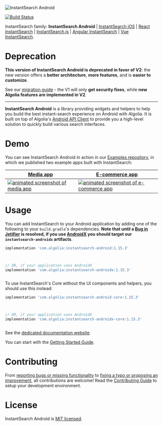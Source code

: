 <img src="docgen/assets/img/instant-search-android.png" alt="InstantSearch Android" />

[![Build Status](https://travis-ci.org/algolia/instantsearch-android.svg?branch=master)](https://travis-ci.org/algolia/instantsearch-android)

InstantSearch family: **InstantSearch Android** | [InstantSearch iOS][instantsearch-ios-github] | [React InstantSearch][react-instantsearch-github] | [InstantSearch.js][instantsearch-js-github] | [Angular InstantSearch][instantsearch-angular-github] | [Vue InstantSearch][instantsearch-vue-github].

# Deprecation

**This version of InstantSearch Android is deprecated in favor of V2**: the new version offers a **better architecture**, **more features**, and is **easier to customize**.   

See our [migration guide][migration-guide] - the V1 will only **get security fixes**, while **new Algolia features are implemented in V2**.

----


**InstantSearch Android** is a library providing widgets and helpers to help you build the best instant-search experience on Android with Algolia.
It is built on top of Algolia's [Android API Client](https://github.com/algolia/algoliasearch-client-android) to provide you a high-level solution to quickly build various search interfaces.

# Demo
You can see InstantSearch Android in action in our [Examples repository](https://github.com/algolia/instantsearch-android-examples), in which we published two example apps built with InstantSearch:

| [Media app][media-url] | [E-commerce app][ecommerce-url] |
| --- | --- |
| [![animated screenshot of media app][media-gif]][media-url] | [![animated screenshot of e-commerce app][ecommerce-gif]][ecommerce-url] |


[media-gif]: ./docgen/assets/img/media.gif
[ecommerce-gif]: ./docgen/assets/img/ecommerce.gif
[media-url]: https://github.com/algolia/instantsearch-android-examples/tree/master/media
[ecommerce-url]: https://github.com/algolia/instantsearch-android-examples/tree/master/ecommerce

# Usage

You can add InstantSearch to your Android application by adding one of the following to your `build.gradle`'s dependencies. **Note that until a [Bug in Jetifier](https://issuetracker.google.com/issues/119776863) is resolved, if you use [AndroidX](https://developer.android.com/jetpack/androidx/) you should target our `instantsearch-androidx` artifacts**.
```groovy
implementation 'com.algolia:instantsearch-android:1.15.3'



// OR, if your application uses AndroidX
implementation 'com.algolia:instantsearch-androidx:1.15.3'



```

To use InstantSearch's Core without the UI components and helpers, you should use this instead:
```groovy
implementation 'com.algolia:instantsearch-android-core:1.15.3'



// OR, if your application uses AndroidX
implementation 'com.algolia:instantsearch-androidx-core:1.15.3'



```

See the [dedicated documentation website](https://community.algolia.com/instantsearch-android).

You can start with the [Getting Started Guide](https://community.algolia.com/instantsearch-android/getting-started).

# Contributing

From [reporting bugs or missing functionality](https://github.com/algolia/instantsearch-android/issues/new) to [fixing a typo or proposing an improvement](https://github.com/algolia/instantsearch-android/compare), all contributions are welcome! Read the [Contributing Guide](https://github.com/algolia/instantsearch-android/blob/master/CONTRIBUTING.md) to setup your development environment.

# License

InstantSearch Android is [MIT licensed](LICENSE.md).

[migration-guide]: https://algolia.com/doc/guides/building-search-ui/upgrade-guides/android/
[react-instantsearch-github]: https://github.com/algolia/react-instantsearch/
[instantsearch-ios-github]: https://github.com/algolia/instantsearch-ios
[instantsearch-js-github]: https://github.com/algolia/instantsearch.js
[instantsearch-vue-github]: https://github.com/algolia/vue-instantsearch
[instantsearch-angular-github]: https://github.com/algolia/angular-instantsearch

